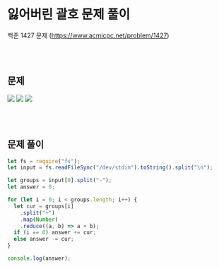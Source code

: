 # 잃어버린 괄호 문제 풀이

백준 1427 문제
(https://www.acmicpc.net/problem/1427)

<br/>
<br/>

## 문제

<a href="#"><img src="https://github.com/eunbaming/TIL_JS-CodingTest/assets/110072947/fc220a52-3579-451c-a241-39793cf0277d"/></a>
<a href="#"><img src="https://github.com/eunbaming/TIL_JS-CodingTest/assets/110072947/524f24d5-a7d7-4ec6-b8e4-ed207be7144c"/></a>
<a href="#"><img src="https://github.com/eunbaming/TIL_JS-CodingTest/assets/110072947/51be3774-9928-4327-aa1d-237f9d5b4c72"/></a>

<br/>
<br/>

## 문제 풀이

```javascript
let fs = require("fs");
let input = fs.readFileSync("/dev/stdin").toString().split("\n");

let groups = input[0].split("-");
let answer = 0;

for (let i = 0; i < groups.length; i++) {
  let cur = groups[i]
    .split("+")
    .map(Number)
    .reduce((a, b) => a + b);
  if (i == 0) answer += cur;
  else answer -= cur;
}

console.log(answer);
```
